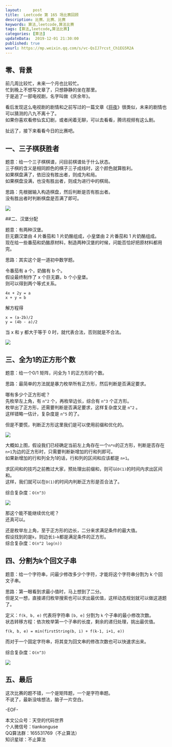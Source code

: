 ```yaml
---   
layout:     post  
title:  Leetcode 第 165 场比赛回顾 
description: 比赛、比赛、比赛  
keywords: 算法,leetcode,算法比赛  
tags: [算法,leetcode,算法比赛]    
categories: [算法]  
updateData:  2019-12-01 21:30:00  
published: true  
wxurl: https://mp.weixin.qq.com/s/vc-QsIJ7rcst_Ch1EG5R2A  
---  
```



## 零、背景  


前几周比较忙，未来一个月也比较忙。  
忙到晚上不想写文章了，只想静静的坐在那里。  
于是追了一部电视剧，名字叫做《庆余年》。  


看后发现这么电视剧的剧情和之前写过的一篇文章《[将夜](https://mp.weixin.qq.com/s/s36euoz6wP7TYBn01TTtxQ)》很类似，未来的剧情也可以猜测的八九不离十了。  
如果你喜欢看修仙玄幻剧，或者闲着无聊，可以去看看，腾讯视频有这么剧。  


扯远了，接下来看看今日的比赛吧。  


## 一、三子棋获胜者  


题意：给一个三子棋棋谱，问目前棋谱处于什么状态。  
三子棋的含义是相同颜色的棋子三子成线时，这个颜色就算胜利。  
如果棋盘满了，依旧没有胜出者，则成为和局。  
如果棋盘没满，也没有胜出者，则成为进行中的棋局。  


思路：先根据输入构造棋盘，然后判断是否有胜出者。  
没有胜出者时判断棋盘是否满了即可。  


![](https://res2019.tiankonguse.com/images/2019/12/01/001.png)  


##二、汉堡分配  


题意：有两种汉堡。  
巨无霸汉堡由 4 片番茄和 1 片奶酪组成，小皇堡由 2 片番茄和 1 片奶酪组成。  
现在给一些番茄和奶酪原材料，制造两种汉堡的时候，问能否恰好把原材料都用完。  


思路：其实这个是一道初中数学题。  


令番茄有 a 个，奶酪有 b 个。  
假设最终制作了 x 个巨无霸，b 个小皇堡。  
则可以得到两个等式关系。  


```
4x + 2y = a  
x + y = b  
```

解方程得  


```
x = (a-2b)/2  
y = (4b - a)/2  
```

当 x 和 y 都大于等于 0 时，就代表合法，否则就是不合法。  


![](https://res2019.tiankonguse.com/images/2019/12/01/002.png)  


## 三、全为1的正方形个数  


题意：给一个0/1 矩阵，问全为 1 的正方形的个数。  


思路：最简单的方法就是暴力枚举所有正方形，然后判断是否满足要求。  


哪有多少个正方形呢？  
先枚举左上角，有 `n^2` 个，再枚举边长，综合有 `n^3` 个正方形。  
枚举出了正方形，还需要判断是否满足要求，这样复杂度又是 `n^2` 。  
这样错略一估计，复杂度是 `n^5` 的了。  


但是不要慌，判断正方形这里我们是可以使用前缀和优化的。  



![](https://res2019.tiankonguse.com/images/2019/12/01/004.png)  


大概如上图，假设我们已经确定当前左上角存在一个`n*n`的正方形，判断是否存在`n+1`为边的正方形时，只需要判断新增加的行和列即可。  
如果新增加的行和列全为1的话，行和列的区间和应该都是 `n+1`。  


求区间和的技巧之前教过大家，预处理出前缀和，则可以`O(1)`的时间内求出区间和。  
这样，我们就可以在`O(1)`的时间内判断正方形是否合法了。  


综合复杂度：`O(n^3)`  



![](https://res2019.tiankonguse.com/images/2019/12/01/003.png)  


那这个能不能继续优化呢？  
还真可以。  


还是枚举左上角，至于正方形的边长，二分来求满足条件的最大值。  
假设找到的是`k`，则边长`1~k`都是满足条件的正方形。  
综合复杂度：`O(n^2 log(n))`  


## 四、分割为k个回文子串  


题意：给一个字符串，问最少修改多少个字符，才能将这个字符串分割为 k 个回文子串。  


思路：第一眼看到求最小值时，马上想到了二分。  
但是又一想，直接递归枚举搜索也可以求出最优值，这样动态规划就可以做这道题了。  



定义：`f(k, b, e)` 代表将字符串 `[b, e]` 分割为 `k` 个子串的最小修改次数。  
状态转移方程：依次枚举第一个子串的长度，剩余的递归处理，挑出最优值。  


```
f(k, b, e) = min(firstString(b, i) + f(k-1, i+1, e))  
```

而对于一个固定字符串，将其变为回文串的修改次数也可以快速求出来。  


综合复杂度：`O(n^3)`  



![](https://res2019.tiankonguse.com/images/2019/12/01/004.png)  



## 五、最后  


这次比赛的题不错，一个是矩阵题，一个是字符串题。  
不说了，最新没啥想法，脑子一片空白。  



-EOF-  


本文公众号：天空的代码世界  
个人微信号：tiankonguse  
QQ算法群：165531769（不止算法）  
知识星球：不止算法  

